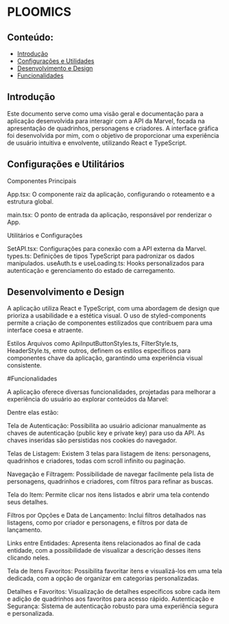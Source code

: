 # PLOOMICS
## Conteúdo:

- [Introdução](#getting_started)
- [Configurações e Utilidades](#config)
- [Desenvolvimento e Design](#usage)
- [Funcionalidades](#features)

## Introdução <a name = "about"></a>

Este documento serve como uma visão geral e documentação para a aplicação desenvolvida para interagir com a API da Marvel, focada na apresentação de quadrinhos, personagens e criadores. A interface gráfica foi desenvolvida por mim, com o objetivo de proporcionar uma experiência de usuário intuitiva e envolvente, utilizando React e TypeScript.

## Configurações e Utilitários<a name = "config"></a>

Componentes Principais

App.tsx: O componente raiz da aplicação, configurando o roteamento e a estrutura global.

main.tsx: O ponto de entrada da aplicação, responsável por renderizar o App.


Utilitários e Configurações

SetAPI.tsx: Configurações para conexão com a API externa da Marvel.
types.ts: Definições de tipos TypeScript para padronizar os dados manipulados.
useAuth.ts e useLoading.ts: Hooks personalizados para autenticação e gerenciamento do estado de carregamento.


## Desenvolvimento e Design <a name = "usage"></a>

A aplicação utiliza React e TypeScript, com uma abordagem de design que prioriza a usabilidade e a estética visual. O uso de styled-components permite a criação de componentes estilizados que contribuem para uma interface coesa e atraente.

Estilos
Arquivos como ApiInputButtonStyles.ts, FilterStyle.ts, HeaderStyle.ts, entre outros, definem os estilos específicos para componentes chave da aplicação, garantindo uma experiência visual consistente.

#Funcionalidades <a name = "features"></a>

A aplicação oferece diversas funcionalidades, projetadas para melhorar a experiência do usuário ao explorar conteúdos da Marvel:

Dentre elas estão:

Tela de Autenticação: Possibilita ao usuário adicionar manualmente as chaves de autenticação (public key e private key) para uso da API. As chaves inseridas são persistidas nos cookies do navegador.

Telas de Listagem: Existem 3 telas para listagem de itens: personagens, quadrinhos e criadores, todas com scroll infinito ou paginação.

Navegação e Filtragem: Possibilidade de navegar facilmente pela lista de personagens, quadrinhos e criadores, com filtros para refinar as buscas.

Tela do Item: Permite clicar nos itens listados e abrir uma tela contendo seus detalhes.

Filtros por Opções e Data de Lançamento: Inclui filtros detalhados nas listagens, como por criador e personagens, e filtros por data de lançamento.

Links entre Entidades: Apresenta itens relacionados ao final de cada entidade, com a possibilidade de visualizar a descrição desses itens clicando neles.

Tela de Itens Favoritos: Possibilita favoritar itens e visualizá-los em uma tela dedicada, com a opção de organizar em categorias personalizadas.

Detalhes e Favoritos: Visualização de detalhes específicos sobre cada item e adição de quadrinhos aos favoritos para acesso rápido.
Autenticação e Segurança: Sistema de autenticação robusto para uma experiência segura e personalizada.
